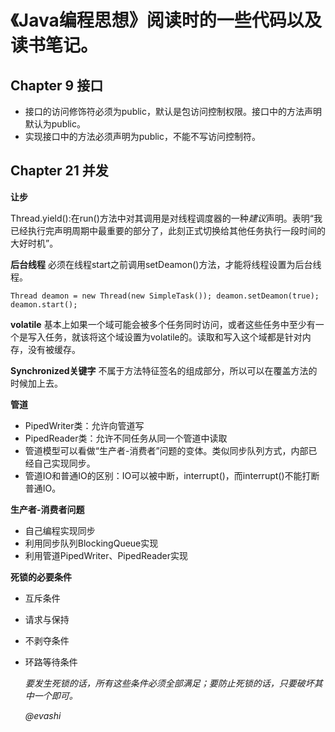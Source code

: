 # 《Java编程思想》阅读时的一些代码以及读书笔记。


## Chapter 9	接口
- 接口的访问修饰符必须为public，默认是包访问控制权限。接口中的方法声明默认为public。
- 实现接口中的方法必须声明为public，不能不写访问控制符。


## Chapter 21	并发
**让步**

 Thread.yield():在run()方法中对其调用是对线程调度器的一种*建议*声明。表明“我已经执行完声明周期中最重要的部分了，此刻正式切换给其他任务执行一段时间的大好时机”。

**后台线程**
必须在线程start之前调用setDeamon()方法，才能将线程设置为后台线程。

` Thread deamon = new Thread(new SimpleTask());
    deamon.setDeamon(true);
    deamon.start(); `
     
**volatile**
基本上如果一个域可能会被多个任务同时访问，或者这些任务中至少有一个是写入任务，就该将这个域设置为volatile的。读取和写入这个域都是针对内存，没有被缓存。

**Synchronized关键字**
不属于方法特征签名的组成部分，所以可以在覆盖方法的时候加上去。

**管道**
- PipedWriter类：允许向管道写
- PipedReader类：允许不同任务从同一个管道中读取
- 管道模型可以看做“生产者-消费者”问题的变体。类似同步队列方式，内部已经自己实现同步。
- 管道IO和普通IO的区别：IO可以被中断，interrupt()，而interrupt()不能打断普通IO。

**生产者-消费者问题**
- 自己编程实现同步
- 利用同步队列BlockingQueue实现
- 利用管道PipedWriter、PipedReader实现

**死锁的必要条件**
- 互斥条件
- 请求与保持
- 不剥夺条件
- 环路等待条件

    *要发生死锁的话，所有这些条件必须全部满足；要防止死锁的话，只要破坏其中一个即可。*

   *@evashi*

